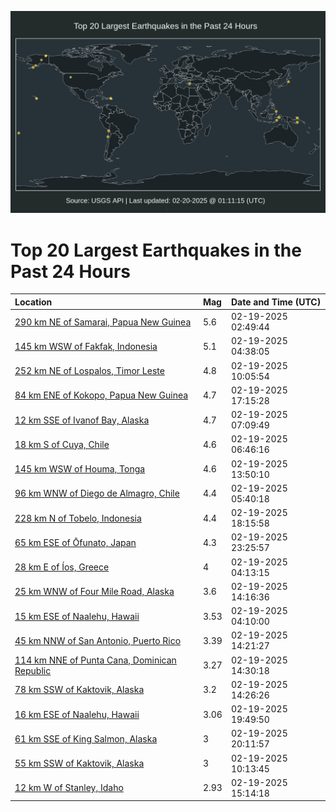 ![Map](./map.png)

# Top 20 Largest Earthquakes in the Past 24 Hours

| Location | Mag | Date and Time (UTC) |
|:---|:---|:---|
| [290 km NE of Samarai, Papua New Guinea](https://earthquake.usgs.gov/earthquakes/eventpage/us7000penh) | 5.6 | 02-19-2025 02:49:44 |
| [145 km WSW of Fakfak, Indonesia](https://earthquake.usgs.gov/earthquakes/eventpage/us7000penq) | 5.1 | 02-19-2025 04:38:05 |
| [252 km NE of Lospalos, Timor Leste](https://earthquake.usgs.gov/earthquakes/eventpage/us7000pepy) | 4.8 | 02-19-2025 10:05:54 |
| [84 km ENE of Kokopo, Papua New Guinea](https://earthquake.usgs.gov/earthquakes/eventpage/us7000perj) | 4.7 | 02-19-2025 17:15:28 |
| [12 km SSE of Ivanof Bay, Alaska](https://earthquake.usgs.gov/earthquakes/eventpage/ak0252at3f6f) | 4.7 | 02-19-2025 07:09:49 |
| [18 km S of Cuya, Chile](https://earthquake.usgs.gov/earthquakes/eventpage/us7000pep7) | 4.6 | 02-19-2025 06:46:16 |
| [145 km WSW of Houma, Tonga](https://earthquake.usgs.gov/earthquakes/eventpage/us7000peqm) | 4.6 | 02-19-2025 13:50:10 |
| [96 km WNW of Diego de Almagro, Chile](https://earthquake.usgs.gov/earthquakes/eventpage/us7000penw) | 4.4 | 02-19-2025 05:40:18 |
| [228 km N of Tobelo, Indonesia](https://earthquake.usgs.gov/earthquakes/eventpage/us7000perp) | 4.4 | 02-19-2025 18:15:58 |
| [65 km ESE of Ōfunato, Japan](https://earthquake.usgs.gov/earthquakes/eventpage/us7000peuz) | 4.3 | 02-19-2025 23:25:57 |
| [28 km E of Íos, Greece](https://earthquake.usgs.gov/earthquakes/eventpage/us7000penp) | 4 | 02-19-2025 04:13:15 |
| [25 km WNW of Four Mile Road, Alaska](https://earthquake.usgs.gov/earthquakes/eventpage/ak0252axaxek) | 3.6 | 02-19-2025 14:16:36 |
| [15 km ESE of Naalehu, Hawaii](https://earthquake.usgs.gov/earthquakes/eventpage/hv74618967) | 3.53 | 02-19-2025 04:10:00 |
| [45 km NNW of San Antonio, Puerto Rico](https://earthquake.usgs.gov/earthquakes/eventpage/pr2025050000) | 3.39 | 02-19-2025 14:21:27 |
| [114 km NNE of Punta Cana, Dominican Republic](https://earthquake.usgs.gov/earthquakes/eventpage/pr71473033) | 3.27 | 02-19-2025 14:30:18 |
| [78 km SSW of Kaktovik, Alaska](https://earthquake.usgs.gov/earthquakes/eventpage/ak0252axd1wu) | 3.2 | 02-19-2025 14:26:26 |
| [16 km ESE of Naalehu, Hawaii](https://earthquake.usgs.gov/earthquakes/eventpage/hv74619337) | 3.06 | 02-19-2025 19:49:50 |
| [61 km SSE of King Salmon, Alaska](https://earthquake.usgs.gov/earthquakes/eventpage/ak0252b0ui5s) | 3 | 02-19-2025 20:11:57 |
| [55 km SSW of Kaktovik, Alaska](https://earthquake.usgs.gov/earthquakes/eventpage/ak0252auwki5) | 3 | 02-19-2025 10:13:45 |
| [12 km W of Stanley, Idaho](https://earthquake.usgs.gov/earthquakes/eventpage/mb90072738) | 2.93 | 02-19-2025 15:14:18 |
